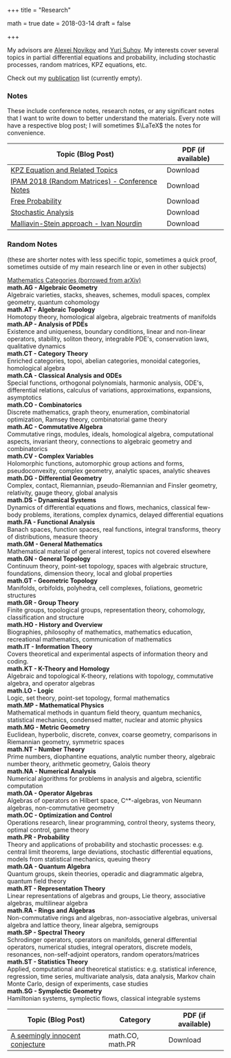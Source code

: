 +++
title = "Research"

math = true
date = 2018-03-14
draft = false

+++

My advisors are [Alexei Novikov](https://www.math.psu.edu/~anovikov/) and [Yuri Suhov](http://www.statslab.cam.ac.uk/Dept/People/suhov.html). My interests cover several topics in partial differential equations and probability, including stochastic processes, random matrices, KPZ equations, etc.

Check out my [publication](/publication) list (currently empty). 

### Notes

These include conference notes, research notes, or any significant notes that I want to write down to better understand the materials. Every note will have a respective blog post; I will sometimes $\LaTeX$ the notes for convenience.

**Topic (Blog Post)** | **PDF (if available)**
--- | ---
[KPZ Equation and Related Topics](/post/kpz_world) | Download 
[IPAM 2018 (Random Matrices) - Conference Notes](/post/ipam2018_rmt) | Download
[Free Probability ](/post/free_probability) | Download
[Stochastic Analysis](/post/stochastic_analysis) | Download 
[Malliavin-Stein approach - Ivan Nourdin](https://sites.google.com/site/malliavinstein/home)   | Download 


### Random Notes
(these are shorter notes with less specific topic, sometimes a quick proof, sometimes outside of my main research line or even in other subjects)  

<div class="accordion">
<div class="accordion-section">
<a class="accordion-section-title" href="#mathcategory">Mathematics Categories (borrowed from arXiv)</a>
<div id="mathcategory" class="accordion-section-content">
<b>math.AG - Algebraic Geometry</b> 
<div>Algebraic varieties, stacks, sheaves, schemes, moduli spaces, complex geometry, quantum cohomology<br /></div>
<b>math.AT - Algebraic Topology</b> 
<div>Homotopy theory, homological algebra, algebraic treatments of manifolds</div>
<b>math.AP - Analysis of PDEs</b> 
<div>Existence and uniqueness, boundary conditions, linear and non-linear operators, stability, soliton theory, integrable PDE's, conservation laws, qualitative dynamics</div>
<b>math.CT - Category Theory</b> 
<div>Enriched categories, topoi, abelian categories, monoidal categories, homological algebra</div>
<b>math.CA - Classical Analysis and ODEs</b> 
<div>Special functions, orthogonal polynomials, harmonic analysis, ODE's, differential relations, calculus of variations, approximations, expansions, asymptotics</div>
<b>math.CO - Combinatorics</b> 
<div>Discrete mathematics, graph theory, enumeration, combinatorial optimization, Ramsey theory, combinatorial game theory</div>
<b>math.AC - Commutative Algebra</b> 
<div>Commutative rings, modules, ideals, homological algebra, computational aspects, invariant theory, connections to algebraic geometry and combinatorics</div>
<b>math.CV - Complex Variables</b> 
<div>Holomorphic functions, automorphic group actions and forms, pseudoconvexity, complex geometry, analytic spaces, analytic sheaves</div>
<b>math.DG - Differential Geometry</b> 
<div>Complex, contact, Riemannian, pseudo-Riemannian and Finsler geometry, relativity, gauge theory, global analysis<br /></div>
<b>math.DS - Dynamical Systems</b> 
<div>Dynamics of differential equations and flows, mechanics, classical few-body problems, iterations, complex dynamics, delayed differential equations</div>
<b>math.FA - Functional Analysis</b> 
<div>Banach spaces, function spaces, real functions, integral transforms, theory of distributions, measure theory<br /></div>
<b>math.GM - General Mathematics</b> 
<div>Mathematical material of general interest, topics not covered elsewhere</div>
<b>math.GN - General Topology</b> 
<div>Continuum theory, point-set topology, spaces with algebraic structure, foundations, dimension theory, local and global properties</div>
<b>math.GT - Geometric Topology</b> 
<div>Manifolds, orbifolds, polyhedra, cell complexes, foliations, geometric structures</div>
<b>math.GR - Group Theory</b> 
<div>Finite groups, topological groups, representation theory, cohomology, classification and structure</div>
<b>math.HO - History and Overview</b> 
<div>Biographies, philosophy of mathematics, mathematics education, recreational mathematics, communication of mathematics</div>
<b>math.IT - Information Theory</b> 
<div>Covers theoretical and experimental aspects of information theory and coding.</div>
<b>math.KT - K-Theory and Homology</b> 
<div>Algebraic and topological K-theory, relations with topology, commutative algebra, and operator algebras</div>
<b>math.LO - Logic</b> 
<div>Logic, set theory, point-set topology, formal mathematics</div>
<b>math.MP - Mathematical Physics</b> 
<div>Mathematical methods in quantum field theory, quantum mechanics, statistical mechanics, condensed matter, nuclear and atomic physics</div>
<b>math.MG - Metric Geometry</b> 
<div>Euclidean, hyperbolic, discrete, convex, coarse geometry, comparisons in Riemannian geometry, symmetric spaces</div>
<b>math.NT - Number Theory</b> 
<div>Prime numbers, diophantine equations, analytic number theory, algebraic number theory, arithmetic geometry, Galois theory</div>
<b>math.NA - Numerical Analysis</b> 
<div>Numerical algorithms for problems in analysis and algebra, scientific computation</div>
<b>math.OA - Operator Algebras</b> 
<div>Algebras of operators on Hilbert space, C^*-algebras, von Neumann algebras, non-commutative geometry</div>
<b>math.OC - Optimization and Control</b> 
<div>Operations research, linear programming, control theory, systems theory, optimal control, game theory</div>
<b>math.PR - Probability</b> 
<div>Theory and applications of probability and stochastic processes: e.g. central limit theorems, large deviations, stochastic differential equations, models from statistical mechanics, queuing theory</div>
<b>math.QA - Quantum Algebra</b> 
<div>Quantum groups, skein theories, operadic and diagrammatic algebra, quantum field theory<br /></div>
<b>math.RT - Representation Theory</b> 
<div>Linear representations of algebras and groups, Lie theory, associative algebras, multilinear algebra</div>
<b>math.RA - Rings and Algebras</b> 
<div>Non-commutative rings and algebras, non-associative algebras, universal algebra and lattice theory, linear algebra, semigroups</div>
<b>math.SP - Spectral Theory</b> 
<div>Schrodinger operators, operators on manifolds, general differential operators, numerical studies, integral operators, discrete models, resonances, non-self-adjoint operators, random operators/matrices</div>
<b>math.ST - Statistics Theory</b> 
<div>Applied, computational and theoretical statistics: e.g. statistical inference, regression, time series, multivariate analysis, data analysis, Markov chain Monte Carlo, design of experiments, case studies</div>
<b>math.SG - Symplectic Geometry</b> 
<div>Hamiltonian systems, symplectic flows, classical integrable systems</div>


</div><!--end .accordion-section-content-->
</div><!--end .accordion-section-->
</div><!--end .accordion-->

**Topic (Blog Post)** | **Category** | **PDF (if available)**
--- | --- | ---
[A seemingly innocent conjecture](/post/innocent_conjecture) |math.CO, math.PR| Download

